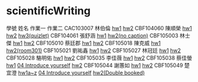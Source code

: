 # scientificWriting

學號	姓名	作業一	作業二
CAC103007	林伯倫 <a href=''>hw1</a>	<a href=''>hw2</a>
CBF104060	陳順榮	<a href=''>hw1</a>	<a href='https://www.youtube.com/watch?v=Z7ugOBNvRPs'>hw2</a>  <a href='https://quizlet.com/283330301/language-for-interviews-01-flash-cards/'>hw3(quizlet)</a>
CBF104061	張舒涵	<a href=''>hw1</a>	<a href='https://www.youtube.com/watch?v=axk-_RObd_M'>hw2(no caption)</a>
CBF105003	林士傑	<a href=''>hw1</a>	<a href='https://www.youtube.com/watch?v=3QRji9M9V-8&feature=youtu.be'>hw2</a>
CBF105010	蔡廷郡	<a href=''>hw1</a>	<a href=''>hw2</a>
CBF105018	陳克威	<a href=''>hw1</a>	<a href='https://www.youtube.com/watch?v=87pd9t508S0&feature=youtu.be'>hw2(room301)</a>
CBF105021	劉祐鑫	<a href='https://youtu.be/pvNH66Wt5bs'>hw1</a>	<a href='https://www.youtube.com/watch?v=2r4C_v_IdjA'>hw2</a>
CBF105027	林冠廷	<a href=''>hw1</a>	<a href='https://www.youtube.com/watch?v=MGBCupS6KSA'>hw2</a>
CBF105028	駱明佑	<a href=''>hw1</a>	<a href=''>hw2</a>
CBF105035	李佳薇	<a href=''>hw1</a>	<a href='https://www.youtube.com/watch?v=fGRxLgIya9s'>hw2</a>
CBF105038	蔡佳螢	<a href='https://www.youtube.com/watch?v=IEqxLLr-KNU&feature=youtu.be'>hw1</a>	<a href='https://www.youtube.com/watch?v=GSRkkDJJM8k&feature=youtu.be'>04 Introduce yourself</a> <a href='https://www.youtube.com/watch?v=DJvpsWuq5L4&feature=youtu.be'>hw2</a>
CBF105044	謝蕙如	<a href=''>hw1</a>	<a href='https://www.youtube.com/watch?v=ozFGP-wXTmg&feature=youtu.be'>hw2</a>
CBF105049	楚宜澄	<a href='https://www.youtube.com/watch?v=2e9TOjcmP7U'>hw1</a><a href='https://youtu.be/URmaFqPOrd8'>a~z</a>  <a href='https://www.youtube.com/watch?v=MG49FK3zyas'>04 Introduce yourself</a>  <a href='https://www.youtube.com/watch?v=uyxQ8047cVQ'>hw2(Double booked)</a>

